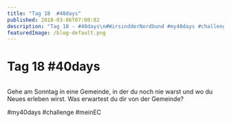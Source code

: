 ```yaml
---
title: "Tag 18  #40days"
published: 2018-03-06T07:00:02
description: "Tag 18 - #40days\n#WirsindderNordbund #my40days #challenge #meinEC"
featuredImage: /blog-default.png
---
```


# Tag 18  #40days

<img loading="lazy" src="/old/40DAYS_03-06_WITH-tag-18.jpg" alt>

Gehe am Sonntag in eine Gemeinde, in der du noch nie warst und wo du Neues erleben wirst. Was erwartest du dir von der Gemeinde?

#my40days #challenge #meinEC